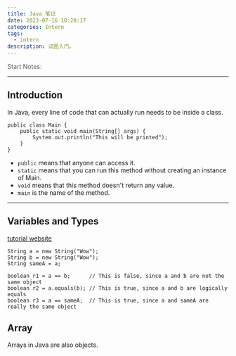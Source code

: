 ```yaml
---
title: Java 笔记
date: 2023-07-16 10:20:17
categories: Intern
tags:
  - intern
description: 试图入门。
---
```

<p style="opacity: 0.7;">Start Notes: 

<small style="opacity: 0.7;"> </small>

---

## Introduction

In Java, every line of code that can actually run needs to be inside a class. 

```
public class Main {
    public static void main(String[] args) {
        System.out.println("This will be printed");
    }
}
```

- `public` means that anyone can access it.
- `static` means that you can run this method without creating an instance of Main.
- `void` means that this method doesn't return any value.
- `main` is the name of the method. 

---

## Variables and Types

[tutorial website](https://www.learnjavaonline.org/)


```
String a = new String("Wow");
String b = new String("Wow");
String sameA = a;

boolean r1 = a == b;      // This is false, since a and b are not the same object
boolean r2 = a.equals(b); // This is true, since a and b are logically equals
boolean r3 = a == sameA;  // This is true, since a and sameA are really the same object
```


## Array

Arrays in Java are also objects. 

